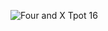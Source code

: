 ![Four and X Tpot 16](https://github.com/user-attachments/assets/e7dc6757-bd4a-4288-992e-5968576de42d)


